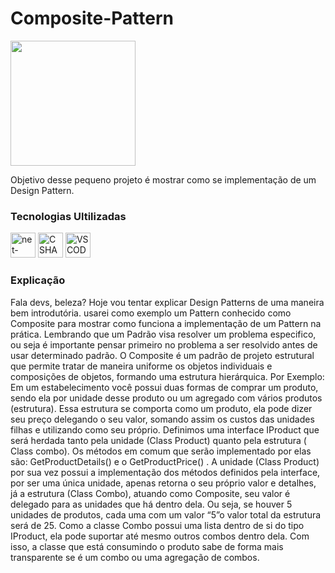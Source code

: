 <h1>Composite-Pattern</h1>
<img src="https://refactoring.guru/images/patterns/content/composite/composite.png?id=73bcf0d94db360b636cd745f710d19db" width="200px"/>
<p>Objetivo desse pequeno projeto é mostrar como se implementação de um Design Pattern.</p>
<h3>Tecnologias Ultilizadas</h3>
<div><img width="40" height="40" src="https://img.icons8.com/color/48/net-framework.png" alt="net-framework"/> <img width="40" height="40" src="https://img.icons8.com/?size=256&id=Fycm8TUhWmFU&format=png" alt="C SHARP"/> <img width="40" height="40" src="https://img.icons8.com/?size=256&id=ezj3zaVtImPg&format=png" alt="VSCODE COMUNITY"/></div>
<h3>Explicação</h3>
<p>Fala devs, beleza? Hoje vou tentar explicar Design Patterns de uma maneira bem introdutória. usarei como exemplo um Pattern conhecido como Composite para mostrar como funciona a implementação de um Pattern na prática. 
Lembrando que um Padrão visa resolver um problema especifico, ou seja é importante pensar primeiro no problema a ser resolvido antes de usar determinado padrão.
O Composite é um padrão de projeto estrutural que permite tratar de maneira uniforme os objetos individuais e composições de objetos, formando uma estrutura hierárquica. Por Exemplo:
Em um estabelecimento você possui duas formas de comprar um produto, sendo ela por unidade desse produto ou um agregado com vários produtos (estrutura). Essa estrutura se comporta como um produto, ela pode dizer seu preço delegando o seu valor, somando assim os custos das unidades filhas e utilizando como seu próprio. 
Definimos uma interface IProduct que será herdada tanto pela unidade (Class Product) quanto pela estrutura ( Class combo). Os métodos em comum que serão implementado por elas são: GetProductDetails() e o GetProductPrice() .
A unidade (Class Product) por sua vez possui a implementação dos métodos definidos pela interface, por ser uma única unidade, apenas retorna o seu próprio valor e detalhes, já a estrutura (Class Combo), atuando como Composite, seu valor é delegado para as unidades que há dentro dela. Ou seja, se houver 5 unidades de produtos, cada uma com um valor “5”o valor total da estrutura será de 25.
Como a classe Combo possui uma lista dentro de si do tipo IProduct, ela pode suportar até mesmo outros combos dentro dela. Com isso, a classe que está consumindo o produto sabe de forma mais transparente se é um combo ou uma agregação de combos.</p>

